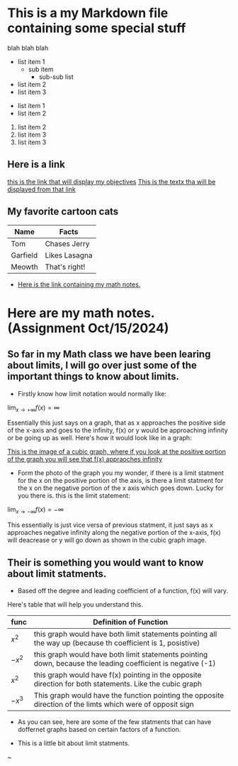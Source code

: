
# This is a my Markdown file containing some special stuff

blah blah blah

- list item 1
    * sub item
       - sub-sub list
- list item 2
- list item 3


* list item 1
* list item 2

1. list item 2
2. list item 3
3. list item 3



## Here is a link

[this is the link that will display my objectives](www.example.com)
[This is the textx tha will be displayed from that link](https://kidszoo.org/wp-content/uploads/2023/09/swamp-monkey_intern-alyssa-3-scaled.jpg)

## My favorite cartoon cats
|Name     | Facts         |
| -----   | --------      |
|Tom      | Chases Jerry  |
|Garfield | Likes Lasagna |
|Meowth   | That's right! |




* [Here is the link containing my math notes.](more_markdown.html/MathNotes.html)















# Here are my math notes. (Assignment Oct/15/2024)


## So far in my Math class we have been learing about limits, I will go over just some of the important things to know about limits.

- Firstly know how limit notation would normally like:

$\lim_{x \to  +\infty} f(x) = \infty$


Essentially this just says on a graph, that as x approaches the positive side of the x-axis and goes to the infinity, f(x) or y would be approaching infinity or be going up as well. Here's how it would look like in a graph:


[This is the image of a cubic graph, where if you look at the positive portion of the graph you will see that f(x) appraoches infinity](https://files.mtstatic.com/site_4425/2460/0?Expires=1729119470&Signature=fZ6C2r-jyf0nMKh~7OwmM8B7g0-GT~x45Ueh24u3zMibF-T0D~44Nu3HzPSJCVWMmb~TFvcBI4s7~w1iEBh0SgclVfwwzHptgX6LWrJW~IRFL~~-Y00UtylkhhG4Lgyoz6fxUQF-eqeTX5bJ4F-74lz3D5MpbyKSUDhe4RbOxgo_&Key-Pair-Id=APKAJ5Y6AV4GI7A555NA)


- Form the photo of the graph you my wonder, if there is a limit statment for the x on the positive portion of the axis, is there a limit statment for the x on the negative portion of the x axis which goes down. Lucky for you there is. this is the limit statement:


$\lim_{x \to -\infty} f(x) = -\infty$

This essentially is just vice versa of previous statment, it just says as x approaches negative infinity along the negative portion of the x-axis, f(x) will deacrease or y will go down as shown in the cubic graph image.



## Their is something you would want to know about limit statments.

* Based off the degree and leading coefficient of a function, f(x) will vary.

Here's table that will help you understand this.

| func  |                                           Definition of Function                                            |
| ----  |  ---------------------------------------------------------------------------------------------------------- |
|$x^2$  | this graph would have both limit statements pointing all the way up (because th coefficient is 1, posistive)|
|$-x^2$ | this graph would have both limit statements pointing down, because the leading coefficient is negative (-1) |
|$x^2$  | this graph would have f(x) pointing in the opposite direction for both statements. Like the cubic graph     | 
|$-x^3$ | This graph would have the function pointing the opposite direction of the limts which were of opposit sign  |



* As you can see, here are some of the few statments that can have doffernet graphs based on certain factors of a function.

- This is a little bit about limit statments.










~                              
